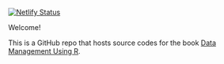 [![Netlify Status](https://api.netlify.com/api/v1/badges/16d8d5af-0a85-47ea-9461-0ae8ebd03921/deploy-status)](https://app.netlify.com/sites/dmur/deploys)

Welcome! 


This is a GitHub repo that hosts source codes for the book [Data Management Using R](https://dmur.netlify.app/). 
